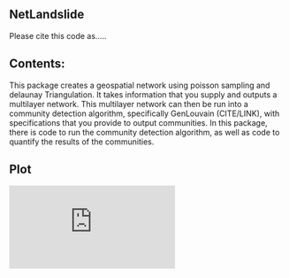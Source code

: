 ## NetLandslide

Please cite this code as.....

## Contents: 
This package creates a geospatial network using poisson sampling and delaunay Triangulation. It takes information that you supply and outputs a multilayer network. This multilayer network can then be run into a community detection algorithm, specifically GenLouvain (CITE/LINK), with specifications that you provide to output communities. In this package, there is code to run the community detection algorithm, as well as code to quantify the results of the communities.


## Plot

![alt text](https://github.com/vddesai-97/netLandslide/src/ExploratoryPlot.pdf "Exploratory Plot")




